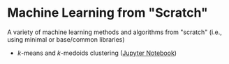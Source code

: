 # Machine Learning from "Scratch"

A variety of machine learning methods and algorithms from "scratch" (i.e., using minimal or base/common libraries)

* $k$-means and $k$-medoids clustering ([Jupyter Notebook](notebooks/00_k_means.ipynb))
